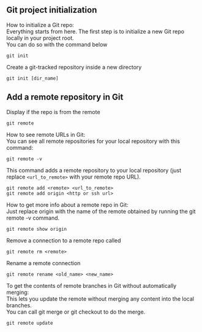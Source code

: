 ## Git project initialization


How to initialize a Git repo: <br>
Everything starts from here. The first step is to initialize a new Git repo locally in your project root. <br>
You can do so with the command below <br>
```
git init
```

Create a git-tracked repository inside a new directory
```
git init [dir_name]
```


## Add a remote repository in Git


Display if the repo is from the remote
```
git remote
```

How to see remote URLs in Git: <br>
You can see all remote repositories for your local repository with this command: <br>
```
git remote -v
```


This command adds a remote repository to your local repository (just replace `<url_to_remote>` with your remote repo URL).
```
git remote add <remote> <url_to_remote>
git remote add origin <http or ssh url>
```

How to get more info about a remote repo in Git: <br>
Just replace origin with the name of the remote obtained by running the git remote -v command. <br>
```
git remote show origin
```

Remove a connection to a remote repo called <remote>
```
git remote rm <remote>
```

Rename a remote connection
```
git remote rename <old_name> <new_name>
```

To get the contents of remote branches in Git without automatically merging: <br>
This lets you update the remote without merging any content into the local branches. <br>
You can call git merge or git checkout to do the merge. <br>
```
git remote update
```
